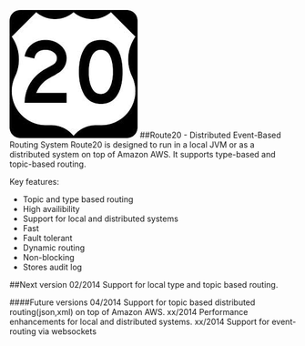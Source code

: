 ![Route20](/route20_small.jpg) 
##Route20 - Distributed Event-Based Routing System
Route20 is designed to run in a local JVM or as a distributed system on top of Amazon AWS. It supports type-based and topic-based routing.

Key features:
* Topic and type based routing
* High availibility
* Support for local and distributed systems
* Fast
* Fault tolerant
* Dynamic routing
* Non-blocking
* Stores audit log

##Next version
02/2014 Support for local type and topic based routing.

####Future versions
04/2014 Support for topic based distributed routing(json,xml) on top of Amazon AWS. 
xx/2014 Performance enhancements for local and distributed systems.
xx/2014 Support for event-routing via websockets
